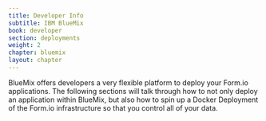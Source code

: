 ```yaml
---
title: Developer Info
subtitle: IBM BlueMix
book: developer
section: deployments
weight: 2
chapter: bluemix
layout: chapter
---
```

BlueMix offers developers a very flexible platform to deploy your Form.io applications. The following sections will talk through how to not only deploy an application within BlueMix, but also how to spin up a Docker Deployment of the Form.io infrastructure so that you control all of your data.
